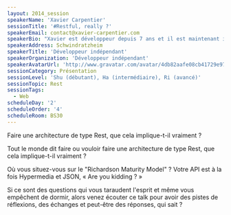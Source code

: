 ```yaml
---
layout: 2014_session
speakerName: 'Xavier Carpentier'
sessionTitle: '#Restful, really ?'
speakerEmail: contact@xavier-carpentier.com
speakerBio: "Xavier est développeur depuis 7 ans et il est maintenant indépendant dans les domaines du web et du mobile.\n\nC’est un adepte des frameworks conventionnés (Play Scala et Ruby On Rails) ainsi que des innovations côté client comme les nouveaux frameworks MVC JavaScript du type AngularJS.\n\nBref, il se passionne pour tout ce qui gravite autour du vaste monde de la toile et par conséquent pour le style d’architecture Rest."
speakerAddress: Schwindratzheim
speakerTitle: 'Développeur indépendant'
speakerOrganization: 'Développeur indépendant'
speakerAvatarUrl: 'http://www.gravatar.com/avatar/4db82aafe08cb41729e97de527250b9b?size=200&default=mm'
sessionCategory: Présentation
sessionLevel: 'Shu (débutant), Ha (intermédiaire), Ri (avancé)'
sessionTopic: Rest
sessionTags:
  - Web
scheduleDay: '2'
scheduleOrder: '4'
scheduleRoom: BS30
---
```


Faire une architecture de type Rest, que cela implique-t-il vraiment ?

Tout le monde dit faire ou vouloir faire une architecture de type Rest, que cela implique-t-il vraiment ?

Où vous situez-vous sur le "Richardson Maturity Model" ? Votre API est à la fois Hypermedia et JSON, « Are you kidding ? »

Si ce sont des questions qui vous taraudent l'esprit et même vous empêchent de dormir, alors venez écouter ce talk pour avoir des pistes de réflexions, des échanges et peut-être des réponses, qui sait ?
